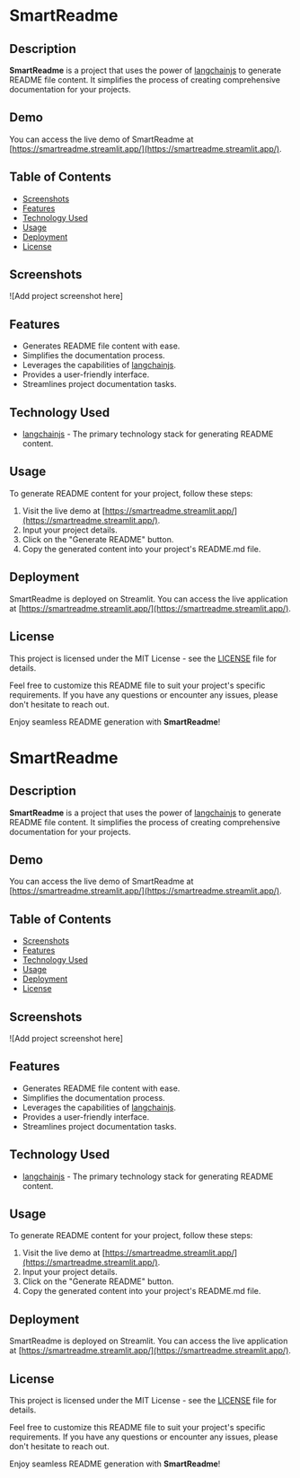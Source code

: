 # SmartReadme

## Description
**SmartReadme** is a project that uses the power of [langchainjs](https://link-to-langchainjs-docs.com) to generate README file content. It simplifies the process of creating comprehensive documentation for your projects.

## Demo
You can access the live demo of SmartReadme at [https://smartreadme.streamlit.app/](https://smartreadme.streamlit.app/).

## Table of Contents
- [Screenshots](#screenshots)
- [Features](#features)
- [Technology Used](#technology-used)
- [Usage](#usage)
- [Deployment](#deployment)
- [License](#license)

## Screenshots
![Add project screenshot here]

## Features
- Generates README file content with ease.
- Simplifies the documentation process.
- Leverages the capabilities of [langchainjs](https://link-to-langchainjs-docs.com).
- Provides a user-friendly interface.
- Streamlines project documentation tasks.

## Technology Used
- [langchainjs](https://link-to-langchainjs-docs.com) - The primary technology stack for generating README content.

## Usage
To generate README content for your project, follow these steps:

1. Visit the live demo at [https://smartreadme.streamlit.app/](https://smartreadme.streamlit.app/).
2. Input your project details.
3. Click on the "Generate README" button.
4. Copy the generated content into your project's README.md file.

## Deployment
SmartReadme is deployed on Streamlit. You can access the live application at [https://smartreadme.streamlit.app/](https://smartreadme.streamlit.app/).

## License
This project is licensed under the MIT License - see the [LICENSE](LICENSE) file for details.

Feel free to customize this README file to suit your project's specific requirements. If you have any questions or encounter any issues, please don't hesitate to reach out.

Enjoy seamless README generation with **SmartReadme**!
# SmartReadme

## Description
**SmartReadme** is a project that uses the power of [langchainjs](https://link-to-langchainjs-docs.com) to generate README file content. It simplifies the process of creating comprehensive documentation for your projects.

## Demo
You can access the live demo of SmartReadme at [https://smartreadme.streamlit.app/](https://smartreadme.streamlit.app/).

## Table of Contents
- [Screenshots](#screenshots)
- [Features](#features)
- [Technology Used](#technology-used)
- [Usage](#usage)
- [Deployment](#deployment)
- [License](#license)

## Screenshots
![Add project screenshot here]

## Features
- Generates README file content with ease.
- Simplifies the documentation process.
- Leverages the capabilities of [langchainjs](https://link-to-langchainjs-docs.com).
- Provides a user-friendly interface.
- Streamlines project documentation tasks.

## Technology Used
- [langchainjs](https://link-to-langchainjs-docs.com) - The primary technology stack for generating README content.

## Usage
To generate README content for your project, follow these steps:

1. Visit the live demo at [https://smartreadme.streamlit.app/](https://smartreadme.streamlit.app/).
2. Input your project details.
3. Click on the "Generate README" button.
4. Copy the generated content into your project's README.md file.

## Deployment
SmartReadme is deployed on Streamlit. You can access the live application at [https://smartreadme.streamlit.app/](https://smartreadme.streamlit.app/).

## License
This project is licensed under the MIT License - see the [LICENSE](LICENSE) file for details.

Feel free to customize this README file to suit your project's specific requirements. If you have any questions or encounter any issues, please don't hesitate to reach out.

Enjoy seamless README generation with **SmartReadme**!